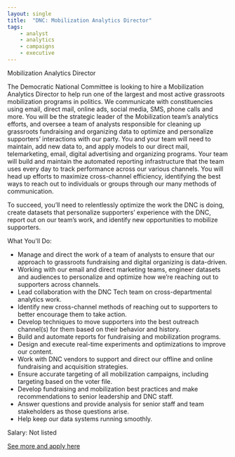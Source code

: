 ```yaml
---
layout: single
title:  "DNC: Mobilization Analytics Director"
tags: 
    - analyst
    - analytics
    - campaigns
    - executive
---
```


Mobilization Analytics Director


The Democratic National Committee is looking to hire a Mobilization Analytics Director to help run one of the largest and most active grassroots mobilization programs in politics. We communicate with constituencies using email, direct mail, online ads, social media, SMS, phone calls and more. You will be the strategic leader of the Mobilization team’s analytics efforts, and oversee a team of analysts responsible for cleaning up grassroots fundraising and organizing data to optimize and personalize supporters’ interactions with our party. You and your team will need to maintain, add new data to, and apply models to our direct mail, telemarketing, email, digital advertising and organizing programs. Your team will build and maintain the automated reporting infrastructure that the team uses every day to track performance across our various channels. You will head up efforts to maximize cross-channel efficiency, identifying the best ways to reach out to individuals or groups through our many methods of communication.


To succeed, you’ll need to relentlessly optimize the work the DNC is doing, create datasets that personalize supporters’ experience with the DNC, report out on our team’s work, and identify new opportunities to mobilize supporters.


What You'll Do:
* Manage and direct the work of a team of analysts to ensure that our approach to grassroots fundraising and digital organizing is data-driven.
* Working with our email and direct marketing teams, engineer datasets and audiences to personalize and optimize how we’re reaching out to supporters across channels.
* Lead collaboration with the DNC Tech team on cross-departmental analytics work.
* Identify new cross-channel methods of reaching out to supporters to better encourage them to take action.
* Develop techniques to move supporters into the best outreach channel(s) for them based on their behavior and history.
* Build and automate reports for fundraising and mobilization programs.
* Design and execute real-time experiments and optimizations to improve our content.
* Work with DNC vendors to support and direct our offline and online fundraising and acquisition strategies.
* Ensure accurate targeting of all mobilization campaigns, including targeting based on the voter file.
* Develop fundraising and mobilization best practices and make recommendations to senior leadership and DNC staff.
* Answer questions and provide analysis for senior staff and team stakeholders as those questions arise.
* Help keep our data systems running smoothly.



Salary: Not listed


[See more and apply here](https://jobs.lever.co/dnc/2c81c56d-8e4b-4ce5-bcd3-3f7389386dd0)
